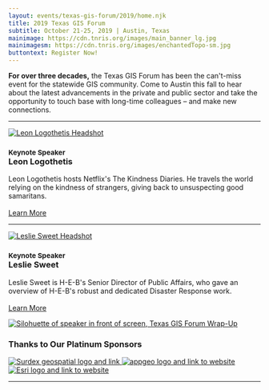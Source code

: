 ```yaml
---
layout: events/texas-gis-forum/2019/home.njk
title: 2019 Texas GIS Forum
subtitle: October 21-25, 2019 | Austin, Texas
mainimage: https://cdn.tnris.org/images/main_banner_lg.jpg
mainimagesm: https://cdn.tnris.org/images/enchantedTopo-sm.jpg
buttontext: Register Now!
---
```


<div class="col-lg-6">
  <p class="lead"><strong>For over three decades,</strong> the Texas GIS Forum has been the can't-miss event for the statewide GIS community. Come to Austin this fall to hear about the latest advancements in the private and public sector and take the opportunity to touch base with long-time colleagues – and make new connections.</p>
  <hr class="clearfix">
  <a class="float-right" href="/news/2019-06-11/forum-keynote-leon-logothetis-host-kindness-diaries">
  <img class="rounded-circle kn-headshot-2019" src="https://cdn.tnris.org/images/leon_headshot_th.jpg" alt="Leon Logothetis Headshot">
  </a>
  <h3><small class="text-muted">Keynote Speaker</small><br><strong>Leon Logothetis</strong></h3>
  <p>Leon Logothetis hosts Netflix's The Kindness Diaries. He travels the world relying on the kindness of strangers, giving back to unsuspecting good samaritans.<br><br>
  <a href="/news/2019-06-11/forum-keynote-leon-logothetis-host-kindness-diaries"><i class="fa fa-arrow-right"></i> Learn More</a></p>
  <hr class="clearfix">
  <a class="float-right" href="/news/2019-09-18/forum-keynote-justen-noakes-heb-director-emergency-preparedness">
  <img class="rounded-circle kn-headshot-2019" src="https://cdn.tnris.org/images/leslie_sweet_headshot.jpg" alt="Leslie Sweet Headshot">
  </a>
  <h3><small class="text-muted">Keynote Speaker</small><br><strong>Leslie Sweet</strong></h3>
  <p>Leslie Sweet is H-E-B's Senior Director of Public Affairs, who gave an overview of H-E-B's robust and dedicated Disaster Response work.<br><br>
  <a href="/news/2019-09-18/forum-keynote-justen-noakes-heb-director-emergency-preparedness"><i class="fa fa-arrow-right"></i> Learn More</a></p>
</div>
<div class="col-sm-6 ">  
<a href="/news/2019-11-04/texas-gis-forum-2019-wrap-up-photo-recap">
  <img class="img-fluid" src="https://cdn.tnris.org/images/txgisforum2019wrapup_md.jpg" alt="Silohuette of speaker in front of screen, Texas GIS Forum Wrap-Up">
</a>
<h3>Thanks to Our Platinum Sponsors</h3>
  <p>
    <a class="welcome-logo-2019" href="http://www.surdex.com/">
      <img alt="Surdex geospatial logo and link" src="https://cdn.tnris.org/images/surdex_logo.png">
    </a>
    <a class="welcome-logo-2019" href="http://appgeo.com">
      <img  alt="appgeo logo and link to website" src="https://cdn.tnris.org/images/appgeo_logo.png">
    </a>
    <a class="welcome-logo-2019" href="http://www.esri.com">
      <img alt="Esri logo and link to website" src="https://cdn.tnris.org/images/esri_where_logo.png">
    </a>
  </p>
</div>
<hr class="clearfix">
